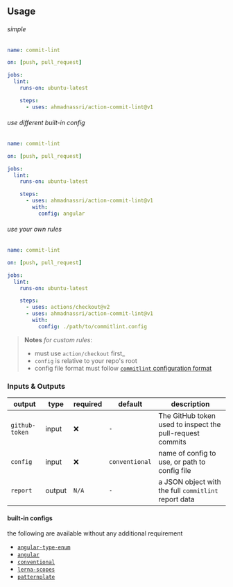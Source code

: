 ## Usage

###### simple

```yaml
name: commit-lint

on: [push, pull_request]

jobs:
  lint:
    runs-on: ubuntu-latest

    steps:
      - uses: ahmadnassri/action-commit-lint@v1
```

###### use different built-in config

```yaml
name: commit-lint

on: [push, pull_request]

jobs:
  lint:
    runs-on: ubuntu-latest

    steps:
      - uses: ahmadnassri/action-commit-lint@v1
        with:
          config: angular
```

###### use your own rules

```yaml
name: commit-lint

on: [push, pull_request]

jobs:
  lint:
    runs-on: ubuntu-latest

    steps:
      - uses: actions/checkout@v2
      - uses: ahmadnassri/action-commit-lint@v1
        with:
          config: ./path/to/commitlint.config
```

> **Notes** _for custom rules_:
> - must use `action/checkout` first_
> - `config` is relative to your repo's root
> - config file format must follow [`commitlint` configuration format](https://commitlint.js.org/#/reference-configuration)

### Inputs & Outputs

| output         | type   | required | default        | description                                               |
| -------------- | ------ | -------- | -------------- | --------------------------------------------------------- |
| `github-token` | input  | ❌        | `-`            | The GitHub token used to inspect the pull-request commits |
| `config`       | input  | ❌        | `conventional` | name of config to use, or path to config file             |
| `report`       | output | `N/A`    | `-`            | a JSON object with the full `commitlint` report data      |

#### built-in configs

the following are available without any additional requirement

- [`angular-type-enum`](https://github.com/conventional-changelog/commitlint/tree/master/%40commitlint/config-angular-type-enum)
- [`angular`](https://github.com/conventional-changelog/commitlint/tree/master/%40commitlint/config-angular)
- [`conventional`](https://github.com/conventional-changelog/commitlint/tree/master/%40commitlint/config-conventional)
- [`lerna-scopes`](https://github.com/conventional-changelog/commitlint/tree/master/%40commitlint/config-lerna-scopes)
- [`patternplate`](https://github.com/conventional-changelog/commitlint/tree/master/%40commitlint/config-patternplate)


[config]: https://commitlint.js.org/#/concepts-shareable-config
